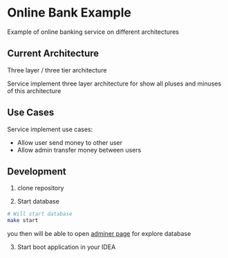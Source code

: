 # Online Bank Example

Example of online banking service on different architectures

## Current Architecture

Three layer / three tier architecture

Service implement three layer architecture for show all pluses and minuses of this architecture

## Use Cases

Service implement use cases:
* Allow user send money to other user
* Allow admin transfer money between users

## Development

1) clone repository

2) Start database
```bash
# Will start database
make start
```

you then will be able to open [adminer page](http://localhost:8080/?pgsql=localhost%3A5432&username=postgres&db=bank&ns=public)
for explore database

3) Start boot application in your IDEA